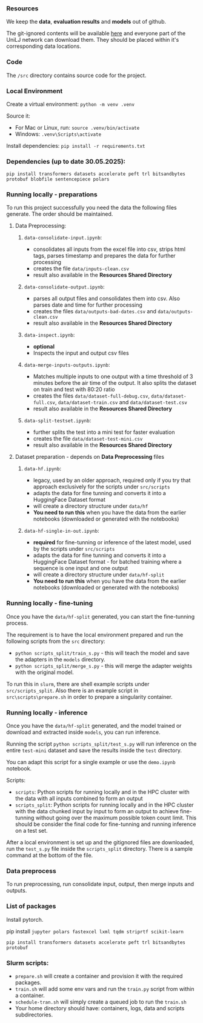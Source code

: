 ### Resources

We keep the **data**, **evaluation results** and **models** out of github.

The git-ignored contents will be available [here](https://unilj-my.sharepoint.com/:f:/g/personal/ms88481_student_uni-lj_si/EhlLZK7SJAxAlZvr1QZSUPQBqva_nnZvL4NGTRz8GnFUMQ?e=twjNdd) and everyone part of the UniLJ network can download them. They should be placed within it's corresponding data locations.

### Code

The `/src` directory contains source code for the project.

### Local Environment

Create a virtual environment: `python -m venv .venv`

Source it:

- For Mac or Linux, run: `source .venv/bin/activate`
- Windows: `.venv\Scripts\activate`

Install dependencies: `pip install -r requirements.txt`

### Dependencies (up to date 30.05.2025):

`pip install transformers datasets accelerate peft trl bitsandbytes protobuf blobfile sentencepiece polars`

### Running locally - preparations

To run this project successfully you need the data the following files generate. The order should be maintained.

1. Data Preprocessing:

   1. `data-consolidate-input.ipynb`:

      - consolidates all inputs from the excel file into csv, strips html tags, parses timestamp and prepares the data for further processing
      - creates the file `data/inputs-clean.csv`
      - result also available in the **Resources Shared Directory**

   2. `data-consolidate-output.ipynb`:

      - parses all output files and consolidates them into csv. Also parses date and time for further processing
      - creates the files `data/outputs-bad-dates.csv` and `data/outputs-clean.csv`
      - result also available in the **Resources Shared Directory**

   3. `data-inspect.ipynb`:

      - **optional**
      - Inspects the input and output csv files

   4. `data-merge-inputs-outputs.ipynb`:

      - Matches multiple inputs to one output with a time threshold of 3 minutes before the air time of the output. It also splits the dataset on train and test with 80:20 ratio
      - creates the files `data/dataset-full-debug.csv`, `data/dataset-full.csv`, `data/dataset-train.csv` and `data/dataset-test.csv`
      - result also available in the **Resources Shared Directory**

   5. `data-split-testset.ipynb`:
      - further splits the test into a mini test for faster evaluation
      - creates the file `data/dataset-test-mini.csv`
      - result also available in the **Resources Shared Directory**

2. Dataset preparation - depends on **Data Preprocessing** files

   1. `data-hf.ipynb`:

      - legacy, used by an older approach, required only if you try that approach exclusively for the scripts under `src/scripts`
      - adapts the data for fine tunning and converts it into a HuggingFace Dataset format
      - will create a directory structure under `data/hf`
      - **You need to run this** when you have the data from the earlier notebooks (downloaded or generated with the notebooks)

   2. `data-hf-single-in-out.ipynb`:
      - **required** for fine-tunning or inference of the latest model, used by the scripts under `src/scripts`
      - adapts the data for fine tunning and converts it into a HuggingFace Dataset format - for batched training where a sequence is one input and one output
      - will create a directory structure under `data/hf-split`
      - **You need to run this** when you have the data from the earlier notebooks (downloaded or generated with the notebooks)

### Running locally - fine-tuning

Once you have the `data/hf-split` generated, you can start the fine-tunning process.

The requirement is to have the local environment prepared and run the following scripts from the `src` directory:

- `python scripts_split/train_s.py` - this will teach the model and save the adapters in the `models` directory.
- `python scripts_split/merge_s.py` - this will merge the adapter weights with the original model.

To run this in `slurm`, there are shell example scripts under `src/scripts_split`. Also there is an example script in `src\scripts\prepare.sh` in order to prepare a singularity container.

### Running locally - inference

Once you have the `data/hf-split` generated, and the model trained or download and extracted inside `models`, you can run inference.

Running the script `python scripts_split/test_s.py` will run inference on the entire `test-mini` dataset and save the results inside the `test` directory.

You can adapt this script for a single example or use the `demo.ipynb` notebook.

Scripts:

- `scripts`: Python scripts for running locally and in the HPC cluster with the data with all inputs combined to form an output
- `scripts_split`: Python scripts for running locally and in the HPC cluster with the data chunked input by input to form an output to achieve fine-tunning without going over the maximum possible token count limit. This should be consider the final code for fine-tunning and running inference on a test set.

After a local environment is set up and the gitignored files are downloaded, run the `test_s.py` file inside the `scripts_split` directory. There is a sample command at the bottom of the file.

### Data preprocess

To run preprocessing, run consolidate input, output, then merge inputs and outputs.

### List of packages

Install pytorch.

pip install `jupyter polars fastexcel lxml tqdm striprtf scikit-learn`

`pip install transformers datasets accelerate peft trl bitsandbytes protobuf`

### Slurm scripts:

- `prepare.sh` will create a container and provision it with the required packages.
- `train.sh` will add some env vars and run the `train.py` script from within a container.
- `schedule-tran.sh` will simply create a queued job to run the `train.sh`
- Your home directory should have: containers, logs, data and scripts subdirectories.

